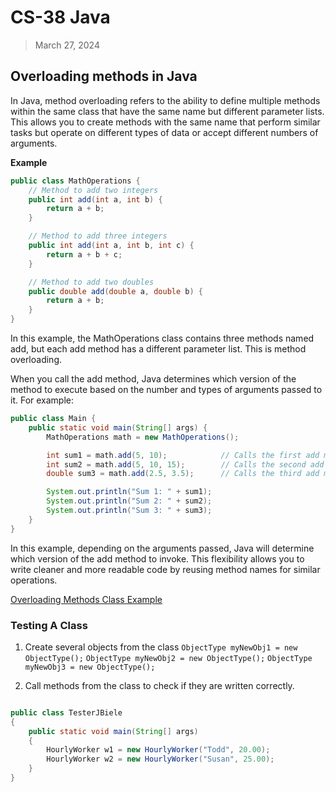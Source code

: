 # CS-38 Java
> March 27, 2024

## Overloading methods in Java
In Java, method overloading refers to the ability to define multiple methods within the same class that have the same name but different parameter lists. This allows you to create methods with the same name that perform similar tasks but operate on different types of data or accept different numbers of arguments.

**Example**
```java
public class MathOperations {
    // Method to add two integers
    public int add(int a, int b) {
        return a + b;
    }

    // Method to add three integers
    public int add(int a, int b, int c) {
        return a + b + c;
    }

    // Method to add two doubles
    public double add(double a, double b) {
        return a + b;
    }
}
```

In this example, the MathOperations class contains three methods named add, but each add method has a different parameter list. This is method overloading.

When you call the add method, Java determines which version of the method to execute based on the number and types of arguments passed to it. For example:

```java
public class Main {
    public static void main(String[] args) {
        MathOperations math = new MathOperations();

        int sum1 = math.add(5, 10);            // Calls the first add method
        int sum2 = math.add(5, 10, 15);        // Calls the second add method
        double sum3 = math.add(2.5, 3.5);      // Calls the third add method

        System.out.println("Sum 1: " + sum1);
        System.out.println("Sum 2: " + sum2);
        System.out.println("Sum 3: " + sum3);
    }
}
```

In this example, depending on the arguments passed, Java will determine which version of the add method to invoke. This flexibility allows you to write cleaner and more readable code by reusing method names for similar operations.

[Overloading Methods Class Example](./OverloadedMethods.java)

### Testing A Class

1. Create several objects from the class
`ObjectType myNewObj1 = new ObjectType();`
`ObjectType myNewObj2 = new ObjectType();`
`ObjectType myNewObj3 = new ObjectType();`

2. Call methods from the class to check if they are written correctly.

```java

public class TesterJBiele
{
    public static void main(String[] args)
    {
        HourlyWorker w1 = new HourlyWorker("Todd", 20.00);
        HourlyWorker w2 = new HourlyWorker("Susan", 25.00);
    }
}

```